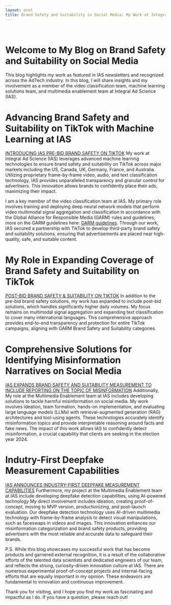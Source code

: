 ```yaml
---
layout: post
title: Brand Safety and Suitability in Social Media: My Work at Integral Ad Science
---
```


<br>

# Welcome to My Blog on Brand Safety and Suitability on Social Media

This blog highlights my work as featured in IAS newsletters and recognized across the AdTech industry. In this blog, I will share insights and my involvement as a member of the video classification team, machine learning solutions team, and multimedia enablement team at Integral Ad Science (IAS).

# Advancing Brand Safety and Suitability on TikTok with Machine Learning at IAS

[INTRODUCING IAS PRE-BID BRAND SAFETY ON TIKTOK](https://integralads.com/insider/introducing-ias-brand-safety-on-tiktok/)
My work at Integral Ad Science (IAS) leverages advanced machine learning technologies to ensure brand safety and suitability on TikTok across major markets including the US, Canada, UK, Germany, France, and Australia. Utilizing proprietary frame-by-frame video, audio, and text classification technology, IAS provides unparalleled transparency and granular control for advertisers. This innovation allows brands to confidently place their ads, maximizing their impact.

I am a key member of the video classification team at IAS. My primary role involves training and deploying deep neural network models that perform video multimodal signal aggregation and classification in accordance with the Global Alliance for Responsible Media (GARM) rules and guidelines; more on the GARM guidelines here: [GARM guidelines](https://wfanet.org/l/library/download/urn:uuid:7d484745-41cd-4cce-a1b9-a1b4e30928ea/garm+brand+safety+floor+suitability+framework+23+sept.pdf). Through our work, IAS secured a partnership with TikTok to develop third-party brand safety and suitability solutions, ensuring that advertisements are placed near high-quality, safe, and suitable content.

# My Role in Expanding Coverage of Brand Safety and Suitability on TikTok

[POST-BID BRAND SAFETY & SUITABILITY ON TIKTOK](https://integralads.com/insider/brand-safety-suitability-tiktok/)
In addition to the pre-bid brand safety solutions, my work has expanded to include post-bid solutions, which handles significantly higher daily volumes. My focus remains on multimodal signal aggregation and expanding text classification to cover many international languages. This comprehensive approach provides end-to-end transparency and protection for entire TikTok campaigns, aligning with GARM Brand Safety and Suitability categories.

# Comprehensive Solutions for Identifying Misinformation Narratives on Social Media

[IAS EXPANDS BRAND SAFETY AND SUITABILITY MEASUREMENT TO INCLUDE REPORTING ON THE TOPIC OF MISINFORMATION](https://marketech-apac.com/ias-expands-brand-safety-and-suitability-product-to-combat-misinformation-on-facebook-instagram/)
Additionally, My role at the Multimedia Enablement team at IAS includes developing solutions to tackle harmful misinformation on social media. My work involves ideation, team formation, hands-on implementation, and evaluating large language models (LLMs) with retrieval-augmented generation (RAG) architectures and tool-using agents. These technologies accurately identify misinformation topics and provide interpretable reasoning around facts and fake news. The impact of this work allows IAS to confidently detect misinformation, a crucial capability that clients are seeking in the election year 2024.

# Indutry-First Deepfake Measurement Capabilities

[IAS ANNOUNCES INDUSTRY-FIRST DEEPFAKE MEASUREMENT CAPABILITIES](https://www.prnewswire.com/news-releases/ias-announces-industry-first-deepfake-measurement-capabilities-302163202.html)
Furthermore, my project at the Multimedia Enablement team at IAS include developing deepfake detection capabilities, using AI-powered technology My direct involvement includes ideation, creating proof-of-concept, moving to MVP version, productionizing, and post-launch evaluation. Our deepfake detection technology uses AI-driven multimedia technology with frame-by-frame analysis to detect visual manipulations, such as faceswaps in videos and images. This innovation enhances our misinformation categorization and brand safety products, providing advertisers with the most reliable and accurate data to safeguard their brands.

P.S. While this blog showcases my successful work that has become products and garnered external recognition, it is a result of the collaborative efforts of the talented data scientists and dedicated engineers of our team, and reflects the strong, curiosity-driven innovation culture at IAS. There are numerous experimental proof-of-concept projects and internal-facing efforts that are equally important in my opinion. These endeavors are fundamental to innovation and continuous improvement.

Thank you for visiting, and I hope you find my work as fascinating and impactful as I do. If you have a question, please reach out!